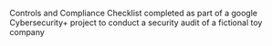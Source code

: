 Controls and Compliance Checklist
completed as part of a google Cybersecurity+ project to conduct a security audit of a fictional toy company

